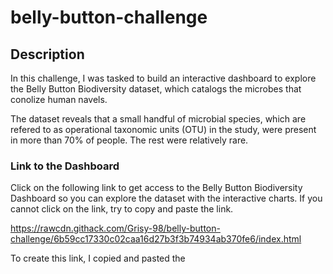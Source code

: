 # belly-button-challenge

## Description

In this challenge, I was tasked to build an interactive dashboard to explore the Belly Button Biodiversity dataset, which catalogs the microbes that conolize human navels.

The dataset reveals that a small handful of microbial species, which are refered to as operational taxonomic units (OTU) in the study, were present in more than 70% of people. The rest were relatively rare.

### Link to the Dashboard
Click on the following link to get access to the Belly Button Biodiversity Dashboard so you can explore the dataset with the interactive charts.
If you cannot click on the link, try to copy and paste the link.

https://rawcdn.githack.com/Grisy-98/belly-button-challenge/6b59cc17330c02caa16d27b3f3b74934ab370fe6/index.html 

To create this link, I copied and pasted the 
